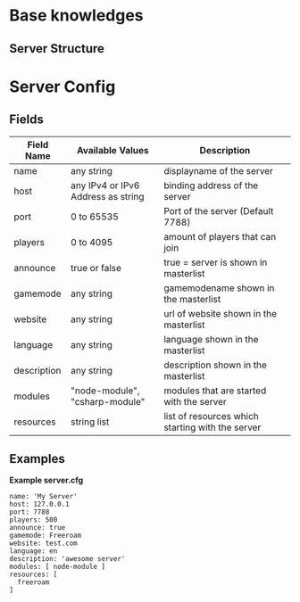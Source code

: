# Base knowledges #

## Server Structure


# Server Config #

## Fields

| Field Name   | Available Values                    | Description                                      |
| ------------ | ----------------------------------- | ------------------------------------------------ |
| name  	   |  any string 			             | displayname of the server					    |
| host 		   |  any IPv4 or IPv6 Address as string | binding address of the server					|
| port 		   |  0 to 65535						 | Port of the server (Default 7788)                |
| players 	   |  0 to 4095							 | amount of players that can join					|
| announce 	   |  true or false						 | true = server is shown in masterlist		        |
| gamemode 	   |  any string						 | gamemodename shown in the masterlist             |
| website 	   |  any string                         | url of website shown in the masterlist           |
| language     |  any string						 | language shown in the masterlist	     	        |
| description  |  any string						 | description shown in the masterlist              |
| modules      |  "node-module", "csharp-module"     | modules that are started with the server         |
| resources    |  string list						 | list of resources which starting with the server   |



## Examples

**Example server.cfg**

```
name: 'My Server'
host: 127.0.0.1
port: 7788
players: 500
announce: true
gamemode: Freeroam
website: test.com
language: en
description: 'awesome server'
modules: [ node-module ]
resources: [
  freeroam
]
```
